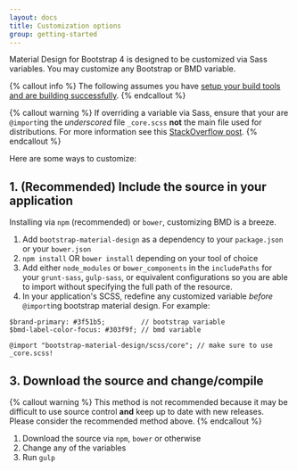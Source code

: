 ```yaml
---
layout: docs
title: Customization options
group: getting-started
---
```


Material Design for Bootstrap 4 is designed to be customized via Sass variables. You may customize any Bootstrap or BMD variable. 

{% callout info %}
The following assumes you have [setup your build tools and are building successfully](../building).
{% endcallout %}

{% callout warning %}
If overriding a variable via Sass, ensure that your are `@import`ing the _underscored_ file `_core.scss` **not** the main file used for distributions.  For more information see this [StackOverflow post](http://stackoverflow.com/a/25191403/2363935). 
{% endcallout %}

Here are some ways to customize:

## 1. (Recommended) Include the source in your application

Installing via `npm` (recommended) or `bower`, customizing BMD is a breeze.  
 
1. Add `bootstrap-material-design` as a dependency to your `package.json` or your `bower.json`
1. `npm install` OR `bower install` depending on your tool of choice
1. Add either `node_modules` or `bower_components` in the `includePaths` for your `grunt-sass`, `gulp-sass`, or equivalent configurations so you are able to import without specifying the full path of the resource.
1. In your application's SCSS, redefine any customized variable _before_ `@import`ing bootstrap material design.  For example:

~~~~~~~~
$brand-primary: #3f51b5;         // bootstrap variable
$bmd-label-color-focus: #303f9f; // bmd variable

@import "bootstrap-material-design/scss/core"; // make sure to use _core.scss!
~~~~~~~~


## 3. Download the source and change/compile

{% callout warning %}
This method is not recommended because it may be difficult to use source control **and** keep up to date with new releases.  Please consider the recommended method above. 
{% endcallout %}

1. Download the source via `npm`, `bower` or otherwise
2. Change any of the variables
3. Run `gulp`

